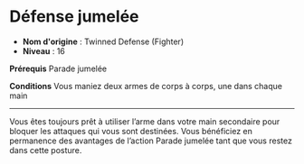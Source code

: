 # Défense jumelée

 * **Nom d'origine** : Twinned Defense (Fighter)
 * **Niveau** : 16


<p><strong>Prérequis</strong> Parade jumelée</p>
<p><strong>Conditions</strong> Vous maniez deux armes de corps à corps, une dans chaque main</p>
<hr>
<p>Vous êtes toujours prêt à utiliser l’arme dans votre main secondaire pour bloquer les attaques qui vous sont destinées. Vous bénéficiez en permanence des avantages de l’action Parade jumelée tant que vous restez dans cette posture.</p>